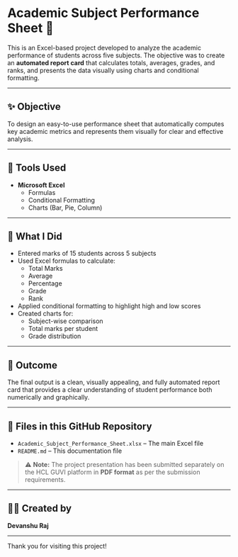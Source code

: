 # Academic Subject Performance Sheet 📘

This is an Excel-based project developed to analyze the academic performance of students across five subjects. The objective was to create an **automated report card** that calculates totals, averages, grades, and ranks, and presents the data visually using charts and conditional formatting.

---

## ✨ Objective

To design an easy-to-use performance sheet that automatically computes key academic metrics and represents them visually for clear and effective analysis.

---

## 🧰 Tools Used

- **Microsoft Excel**
  - Formulas
  - Conditional Formatting
  - Charts (Bar, Pie, Column)

---

## 📝 What I Did

- Entered marks of 15 students across 5 subjects
- Used Excel formulas to calculate:
  - Total Marks
  - Average
  - Percentage
  - Grade
  - Rank
- Applied conditional formatting to highlight high and low scores
- Created charts for:
  - Subject-wise comparison
  - Total marks per student
  - Grade distribution

---

## 🎯 Outcome

The final output is a clean, visually appealing, and fully automated report card that provides a clear understanding of student performance both numerically and graphically.

---

## 📁 Files in this GitHub Repository

- `Academic_Subject_Performance_Sheet.xlsx` – The main Excel file
- `README.md` – This documentation file

> ⚠️ **Note:** The project presentation has been submitted separately on the HCL GUVI platform in **PDF format** as per the submission requirements.

---

## 🙋‍♂️ Created by

**Devanshu Raj**

---

Thank you for visiting this project!
